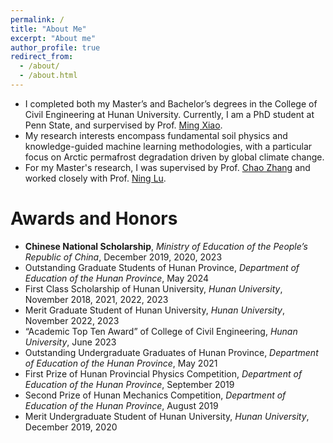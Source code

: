 ```yaml
---
permalink: /
title: "About Me"
excerpt: "About me"
author_profile: true
redirect_from: 
  - /about/
  - /about.html
---
```


- I completed both my Master’s and Bachelor’s degrees in the College of Civil Engineering at Hunan University. Currently, I am a PhD student at Penn State, and surpervised by Prof. [Ming Xiao](https://www.engr.psu.edu/xiao/index.html).
- My research interests encompass fundamental soil physics and knowledge-guided machine learning methodologies, with a particular focus on Arctic permafrost degradation driven by global climate change.
- For my Master's research, I was supervised by Prof. [Chao Zhang](https://chaozhanghnu.github.io/PI/) and worked closely with Prof. [Ning Lu](https://cee.mines.edu/project/lu-ning/).

Awards and Honors
======
- **Chinese National Scholarship**, _Ministry of Education of the People’s Republic of China_, December 2019, 2020, 2023
- Outstanding Graduate Students of Hunan Province, _Department of Education of the Hunan Province_, May 2024
- First Class Scholarship of Hunan University, _Hunan University_, November 2018, 2021, 2022, 2023
- Merit Graduate Student of Hunan University, _Hunan University_, November 2022, 2023
- “Academic Top Ten Award” of College of Civil Engineering, _Hunan University_, June 2023
- Outstanding Undergraduate Graduates of Hunan Province, _Department of Education of the Hunan Province_, May 2021
- First Prize of Hunan Provincial Physics Competition, _Department of Education of the Hunan Province_, September 2019
- Second Prize of Hunan Mechanics Competition, _Department of Education of the Hunan Province_, August 2019
- Merit Undergraduate Student of Hunan University, _Hunan University_, December 2019, 2020

